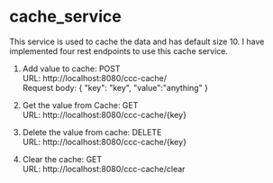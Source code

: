 # cache_service
This service is used to cache the data and has default size 10.
I have implemented four rest endpoints to use this cache service.
1. Add value to cache: POST <br />
URL: http://localhost:8080/ccc-cache/ <br />
Request body:
{
	"key": "key",
	"value":"anything"
}

2. Get the value from Cache: GET <br />
URL: http://localhost:8080/ccc-cache/{key}

3. Delete the value from cache: DELETE <br />
URL: http://localhost:8080/ccc-cache/{key}

4. Clear the cache: GET <br />
URL: http://localhost:8080/ccc-cache/clear